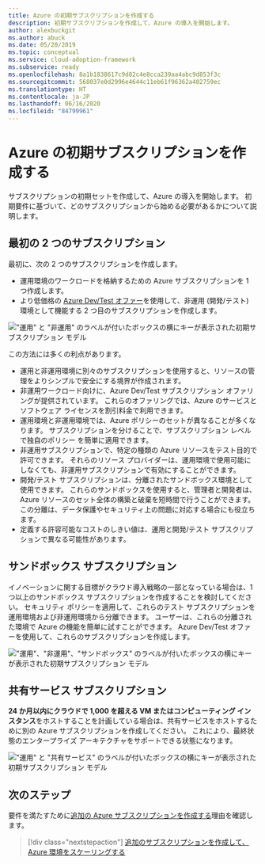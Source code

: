 ```yaml
---
title: Azure の初期サブスクリプションを作成する
description: 初期サブスクリプションを作成して、Azure の導入を開始します。
author: alexbuckgit
ms.author: abuck
ms.date: 05/20/2019
ms.topic: conceptual
ms.service: cloud-adoption-framework
ms.subservice: ready
ms.openlocfilehash: 8a1b1838617c9d82c4e8cca239aa4abc9d853f3c
ms.sourcegitcommit: 568037e0d2996e4644c11eb61f96362a402759ec
ms.translationtype: HT
ms.contentlocale: ja-JP
ms.lasthandoff: 06/16/2020
ms.locfileid: "84799961"
---
```

# <a name="create-your-initial-azure-subscriptions"></a>Azure の初期サブスクリプションを作成する

サブスクリプションの初期セットを作成して、Azure の導入を開始します。 初期要件に基づいて、どのサブスクリプションから始める必要があるかについて説明します。

## <a name="your-first-two-subscriptions"></a>最初の 2 つのサブスクリプション

最初に、次の 2 つのサブスクリプションを作成します。

- 運用環境のワークロードを格納するための Azure サブスクリプションを 1 つ作成します。
- より低価格の [Azure Dev/Test オファー](https://azure.microsoft.com/pricing/dev-test)を使用して、非運用 (開発/テスト) 環境として機能する 2 つ目のサブスクリプションを作成します。

!["運用" と "非運用" のラベルが付いたボックスの横にキーが表示された初期サブスクリプション モデル](../../_images/ready/initial-subscription-model.png)

<!-- docsTest:ignore Dev/Test -->

この方法には多くの利点があります。

- 運用と非運用環境に別々のサブスクリプションを使用すると、リソースの管理をよりシンプルで安全にする境界が作成されます。
- 非運用ワークロード向けに、Azure Dev/Test サブスクリプション オファリングが提供されています。 これらのオファリングでは、Azure のサービスとソフトウェア ライセンスを割引料金で利用できます。
- 運用環境と非運用環境では、Azure ポリシーのセットが異なることが多くなります。 サブスクリプションを分けることで、サブスクリプション レベルで独自のポリシー を簡単に適用できます。
- 非運用サブスクリプションで、特定の種類の Azure リソースをテスト目的で許可できます。 それらのリソース プロバイダーは、運用環境で使用可能にしなくても、非運用サブスクリプションで有効にすることができます。
- 開発/テスト サブスクリプションは、分離されたサンドボックス環境として使用できます。 これらのサンドボックスを使用すると、管理者と開発者は、Azure リソースのセット全体の構築と破棄を短時間で行うことができます。 この分離は、データ保護やセキュリティ上の問題に対応する場合にも役立ちます。
- 定義する許容可能なコストのしきい値は、運用と開発/テスト サブスクリプションで異なる可能性があります。

## <a name="sandbox-subscriptions"></a>サンドボックス サブスクリプション

イノベーションに関する目標がクラウド導入戦略の一部となっている場合は、1 つ以上のサンドボックス サブスクリプションを作成することを検討してください。 セキュリティ ポリシーを適用して、これらのテスト サブスクリプションを運用環境および非運用環境から分離できます。 ユーザーは、これらの分離された環境で Azure の機能を簡単に試すことができます。 Azure Dev/Test オファーを使用して、これらのサブスクリプションを作成します。

!["運用"、"非運用"、"サンドボックス" のラベルが付いたボックスの横にキーが表示された初期サブスクリプション モデル](../../_images/ready/initial-subscription-model-with-sandboxes.png)

## <a name="shared-services-subscription"></a>共有サービス サブスクリプション

**24 か月以内にクラウドで 1,000 を超える VM またはコンピューティング インスタンス**をホストすることを計画している場合は、共有サービスをホストするために別の Azure サブスクリプションを作成してください。 これにより、最終状態のエンタープライズ アーキテクチャをサポートできる状態になります。

!["運用" と "共有サービス" のラベルが付いたボックスの横にキーが表示された初期サブスクリプション モデル](../../_images/ready/initial-subscription-model-with-shared-services.png)

## <a name="next-steps"></a>次のステップ

要件を満たすために[追加の Azure サブスクリプションを作成する](./scale-subscriptions.md)理由を確認します。

> [!div class="nextstepaction"]
> [追加のサブスクリプションを作成して、Azure 環境をスケーリングする](./scale-subscriptions.md)
